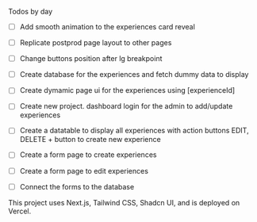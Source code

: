 Todos by day

- [ ] Add smooth animation to the experiences card reveal

- [ ] Replicate postprod page layout to other pages

- [ ] Change buttons position after lg breakpoint

- [ ] Create database for the experiences and fetch dummy data to display

- [ ] Create dymamic page ui for the experiences using [experienceId]

- [ ] Create new project. dashboard login for the admin to add/update experiences

- [ ] Create a datatable to display all experiences with action buttons EDIT, DELETE + button to create new experience

- [ ] Create a form page to create experiences

- [ ] Create a form page to edit experiences

- [ ] Connect the forms to the database

This project uses Next.js, Tailwind CSS, Shadcn UI, and is deployed on Vercel.

